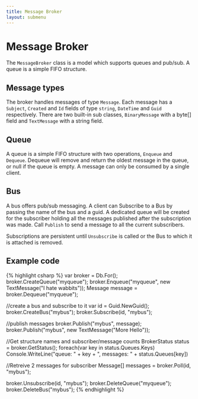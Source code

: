 ```yaml
---
title: Message Broker
layout: submenu
---
```

# Message Broker
The `MessageBroker` class is a model which supports queues and pub/sub. A queue is a simple FIFO structure.

## Message types
The broker handles messages of type `Message`. Each message has a `Subject`, `Created` and `Id` fields of type `string`, `DateTime` and `Guid` respectively. There are two built-in sub classes, `BinaryMessage` with a byte[] field and `TextMessage` with a string field.

## Queue
A queue is a simple FIFO structure with two operations, `Enqueue` and `Dequeue`. Dequeue will remove and return the oldest message in the queue, or null if the queue is empty. A message can only be consumed by a single client.

## Bus
A bus offers pub/sub messaging. A client can Subscribe to a Bus by passing the name of the bus and a guid. A dedicated queue will be created for the subscriber holding all the messages published after the subscription was made. Call `Publish` to send a message to all the current subscribers.

Subscriptions are persistent until `Unsubscribe` is called or the Bus to which it is attached is removed.

## Example code
{% highlight csharp %}
var broker = Db.For<MessageBroker>();
broker.CreateQueue("myqueue");
broker.Enqueue("myqueue", new TextMessage("I hate wabbits"));
Message message = broker.Dequeue("myqueue");

//create a bus and subscribe to it
var id = Guid.NewGuid();
broker.CreateBus("mybus");
broker.Subscribe(id, "mybus");

//publish messages
broker.Publish("mybus", message);
broker.Publish("mybus", new TextMessage("More Hello"));

//Get structure names and subscriber/message counts
BrokerStatus status = broker.GetStatus();
foreach(var key in status.Queues.Keys)
  Console.WriteLine("queue: " + key + ", messages: " + status.Queues[key])

//Retreive 2 messages for subscriber
Message[] messages = broker.Poll(id, "mybus");

broker.Unsubscribe(id, "mybus");
broker.DeleteQueue("myqueue");
broker.DeleteBus("mybus");
{% endhighlight %}
